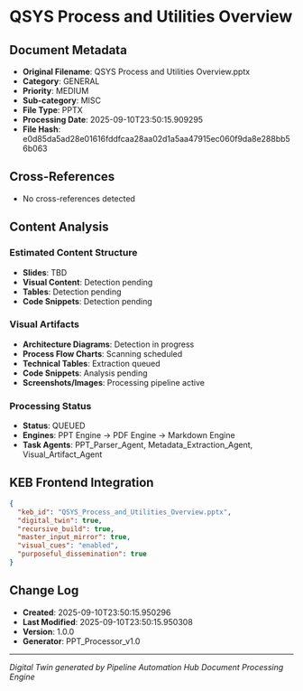 # QSYS Process and Utilities Overview

## Document Metadata
- **Original Filename**: QSYS Process and Utilities Overview.pptx
- **Category**: GENERAL
- **Priority**: MEDIUM
- **Sub-category**: MISC
- **File Type**: PPTX
- **Processing Date**: 2025-09-10T23:50:15.909295
- **File Hash**: e0d85da5ad28e01616fddfcaa28aa02d1a5aa47915ec060f9da8e288bb56b063

## Cross-References
- No cross-references detected

## Content Analysis
### Estimated Content Structure
- **Slides**: TBD
- **Visual Content**: Detection pending
- **Tables**: Detection pending
- **Code Snippets**: Detection pending

### Visual Artifacts
- **Architecture Diagrams**: Detection in progress
- **Process Flow Charts**: Scanning scheduled  
- **Technical Tables**: Extraction queued
- **Code Snippets**: Analysis pending
- **Screenshots/Images**: Processing pipeline active

### Processing Status
- **Status**: QUEUED
- **Engines**: PPT Engine → PDF Engine → Markdown Engine
- **Task Agents**: PPT_Parser_Agent, Metadata_Extraction_Agent, Visual_Artifact_Agent

## KEB Frontend Integration
```json
{
  "keb_id": "QSYS_Process_and_Utilities_Overview.pptx",
  "digital_twin": true,
  "recursive_build": true,
  "master_input_mirror": true,
  "visual_cues": "enabled",
  "purposeful_dissemination": true
}
```

## Change Log
- **Created**: 2025-09-10T23:50:15.950296
- **Last Modified**: 2025-09-10T23:50:15.950308
- **Version**: 1.0.0
- **Generator**: PPT_Processor_v1.0

---
*Digital Twin generated by Pipeline Automation Hub Document Processing Engine*

